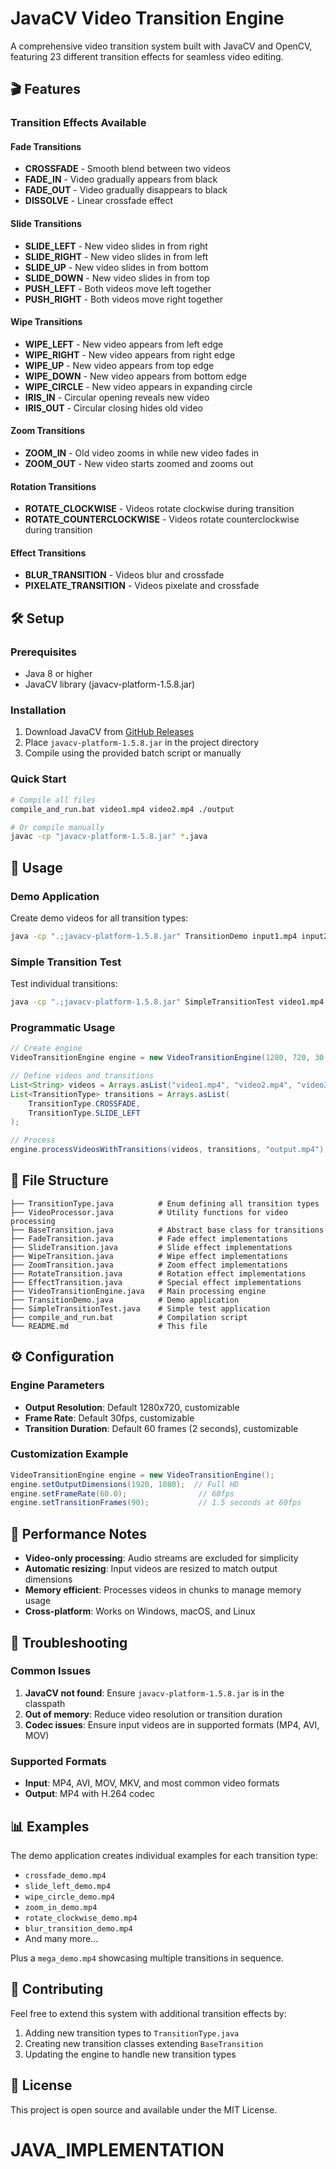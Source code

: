 # JavaCV Video Transition Engine

A comprehensive video transition system built with JavaCV and OpenCV, featuring 23 different transition effects for seamless video editing.

## 🎬 Features

### Transition Effects Available

#### Fade Transitions
- **CROSSFADE** - Smooth blend between two videos
- **FADE_IN** - Video gradually appears from black
- **FADE_OUT** - Video gradually disappears to black
- **DISSOLVE** - Linear crossfade effect

#### Slide Transitions
- **SLIDE_LEFT** - New video slides in from right
- **SLIDE_RIGHT** - New video slides in from left
- **SLIDE_UP** - New video slides in from bottom
- **SLIDE_DOWN** - New video slides in from top
- **PUSH_LEFT** - Both videos move left together
- **PUSH_RIGHT** - Both videos move right together

#### Wipe Transitions
- **WIPE_LEFT** - New video appears from left edge
- **WIPE_RIGHT** - New video appears from right edge
- **WIPE_UP** - New video appears from top edge
- **WIPE_DOWN** - New video appears from bottom edge
- **WIPE_CIRCLE** - New video appears in expanding circle
- **IRIS_IN** - Circular opening reveals new video
- **IRIS_OUT** - Circular closing hides old video

#### Zoom Transitions
- **ZOOM_IN** - Old video zooms in while new video fades in
- **ZOOM_OUT** - New video starts zoomed and zooms out

#### Rotation Transitions
- **ROTATE_CLOCKWISE** - Videos rotate clockwise during transition
- **ROTATE_COUNTERCLOCKWISE** - Videos rotate counterclockwise during transition

#### Effect Transitions
- **BLUR_TRANSITION** - Videos blur and crossfade
- **PIXELATE_TRANSITION** - Videos pixelate and crossfade

## 🛠 Setup

### Prerequisites
- Java 8 or higher
- JavaCV library (javacv-platform-1.5.8.jar)

### Installation
1. Download JavaCV from [GitHub Releases](https://github.com/bytedeco/javacv/releases)
2. Place `javacv-platform-1.5.8.jar` in the project directory
3. Compile using the provided batch script or manually

### Quick Start
```bash
# Compile all files
compile_and_run.bat video1.mp4 video2.mp4 ./output

# Or compile manually
javac -cp "javacv-platform-1.5.8.jar" *.java
```

## 🚀 Usage

### Demo Application
Create demo videos for all transition types:
```bash
java -cp ".;javacv-platform-1.5.8.jar" TransitionDemo input1.mp4 input2.mp4 ./output
```

### Simple Transition Test
Test individual transitions:
```bash
java -cp ".;javacv-platform-1.5.8.jar" SimpleTransitionTest video1.mp4 video2.mp4 CROSSFADE output.mp4
```

### Programmatic Usage
```java
// Create engine
VideoTransitionEngine engine = new VideoTransitionEngine(1280, 720, 30.0, 60);

// Define videos and transitions
List<String> videos = Arrays.asList("video1.mp4", "video2.mp4", "video3.mp4");
List<TransitionType> transitions = Arrays.asList(
    TransitionType.CROSSFADE, 
    TransitionType.SLIDE_LEFT
);

// Process
engine.processVideosWithTransitions(videos, transitions, "output.mp4");
```

## 📁 File Structure

```
├── TransitionType.java          # Enum defining all transition types
├── VideoProcessor.java          # Utility functions for video processing
├── BaseTransition.java          # Abstract base class for transitions
├── FadeTransition.java          # Fade effect implementations
├── SlideTransition.java         # Slide effect implementations
├── WipeTransition.java          # Wipe effect implementations
├── ZoomTransition.java          # Zoom effect implementations
├── RotateTransition.java        # Rotation effect implementations
├── EffectTransition.java        # Special effect implementations
├── VideoTransitionEngine.java   # Main processing engine
├── TransitionDemo.java          # Demo application
├── SimpleTransitionTest.java    # Simple test application
├── compile_and_run.bat          # Compilation script
└── README.md                    # This file
```

## ⚙️ Configuration

### Engine Parameters
- **Output Resolution**: Default 1280x720, customizable
- **Frame Rate**: Default 30fps, customizable
- **Transition Duration**: Default 60 frames (2 seconds), customizable

### Customization Example
```java
VideoTransitionEngine engine = new VideoTransitionEngine();
engine.setOutputDimensions(1920, 1080);  // Full HD
engine.setFrameRate(60.0);                // 60fps
engine.setTransitionFrames(90);           // 1.5 seconds at 60fps
```

## 🎯 Performance Notes

- **Video-only processing**: Audio streams are excluded for simplicity
- **Automatic resizing**: Input videos are resized to match output dimensions
- **Memory efficient**: Processes videos in chunks to manage memory usage
- **Cross-platform**: Works on Windows, macOS, and Linux

## 🔧 Troubleshooting

### Common Issues
1. **JavaCV not found**: Ensure `javacv-platform-1.5.8.jar` is in the classpath
2. **Out of memory**: Reduce video resolution or transition duration
3. **Codec issues**: Ensure input videos are in supported formats (MP4, AVI, MOV)

### Supported Formats
- **Input**: MP4, AVI, MOV, MKV, and most common video formats
- **Output**: MP4 with H.264 codec

## 📊 Examples

The demo application creates individual examples for each transition type:
- `crossfade_demo.mp4`
- `slide_left_demo.mp4`
- `wipe_circle_demo.mp4`
- `zoom_in_demo.mp4`
- `rotate_clockwise_demo.mp4`
- `blur_transition_demo.mp4`
- And many more...

Plus a `mega_demo.mp4` showcasing multiple transitions in sequence.

## 🤝 Contributing

Feel free to extend this system with additional transition effects by:
1. Adding new transition types to `TransitionType.java`
2. Creating new transition classes extending `BaseTransition`
3. Updating the engine to handle new transition types

## 📄 License

This project is open source and available under the MIT License.
# JAVA_IMPLEMENTATION

